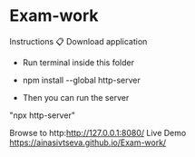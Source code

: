 # Exam-work
Instructions 📋
Download application

- Run terminal inside this folder

- npm install --global http-server

- Then you can run the server

"npx http-server"

Browse to http:http://127.0.0.1:8080/
Live Demo https://ainasivtseva.github.io/Exam-work/



